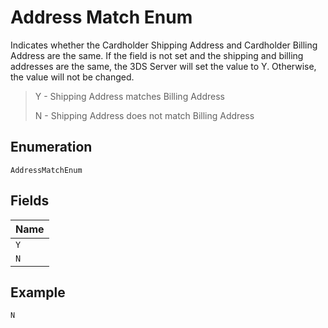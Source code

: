 
# Address Match Enum

Indicates whether the Cardholder Shipping Address and Cardholder Billing Address are the same.
If the field is not set and the shipping and billing addresses are the same, the 3DS Server will set the value to Y. Otherwise, the value will not be changed.

> Y - Shipping Address matches Billing Address
> 
> N - Shipping Address does not match Billing Address

## Enumeration

`AddressMatchEnum`

## Fields

| Name |
|  --- |
| `Y` |
| `N` |

## Example

```
N
```

